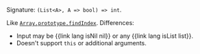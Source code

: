 Signature: `(List<A>, A => bool) => int`.

Like [`Array.prototype.findIndex`](https://developer.mozilla.org/en-US/docs/Web/JavaScript/Reference/Global_Objects/Array/findIndex). Differences:

  * Input may be {{link lang isNil nil}} or any {{link lang isList list}}.
  * Doesn't support `this` or additional arguments.
